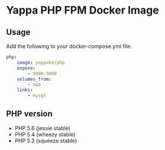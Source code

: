 # Yappa PHP FPM Docker Image

## Usage

Add the following to your docker-compose.yml file:

```YAML
php:
    image: yappabe/php
    expose:
        - 9000:9000
    volumes_from:
        - app
    links:
        - mysql
```

## PHP version

* PHP 5.6 (jessie stable)
* PHP 5.4 (wheezy stable)
* PHP 5.3 (squeeze stable)

